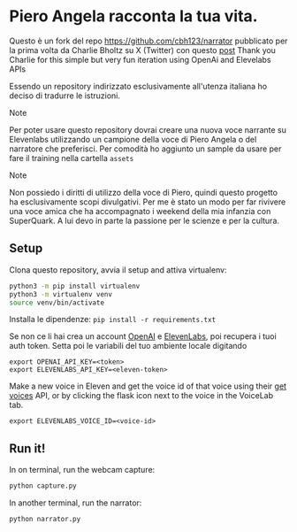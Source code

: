 # Piero Angela racconta la tua vita.

Questo è un fork del repo https://github.com/cbh123/narrator pubblicato per la prima volta da Charlie Bholtz su X (Twitter) con questo [post](https://twitter.com/charliebholtz/status/1724815159590293764)
Thank you Charlie for this simple but very fun iteration using OpenAi and Elevelabs APIs

Essendo un repository indirizzato esclusivamente all'utenza italiana ho deciso di tradurre le istruzioni.

>[!NOTE]
>Per poter usare questo repository dovrai creare una nuova voce narrante su Elevenlabs utilizzando un campione della voce di Piero Angela o del narratore che preferisci. Per comodità ho aggiunto un sample da usare per fare il training nella cartella `assets`

>[!NOTE]
>Non possiedo i diritti di utilizzo della voce di Piero, quindi questo progetto ha esclusivamente scopi divulgativi. Per me è stato un modo per far rivivere una voce amica che ha accompagnato i weekend della mia infanzia con SuperQuark. A lui devo in parte la passione per le scienze e per la cultura. 

## Setup

Clona questo repository, avvia il setup and attiva virtualenv:

```bash
python3 -m pip install virtualenv
python3 -m virtualenv venv
source venv/bin/activate
```

Installa le dipendenze:
`pip install -r requirements.txt`

Se non ce li hai crea un account [OpenAI](https://beta.openai.com/) e [ElevenLabs](https://elevenlabs.io), poi recupera i tuoi auth token. Setta poi le variabili del tuo ambiente locale digitando

```
export OPENAI_API_KEY=<token>
export ELEVENLABS_API_KEY=<eleven-token>
```

Make a new voice in Eleven and get the voice id of that voice using their [get voices](https://elevenlabs.io/docs/api-reference/voices) API, or by clicking the flask icon next to the voice in the VoiceLab tab.

```
export ELEVENLABS_VOICE_ID=<voice-id>
```

## Run it!

In on terminal, run the webcam capture:
```bash
python capture.py
```
In another terminal, run the narrator:

```bash
python narrator.py
```

